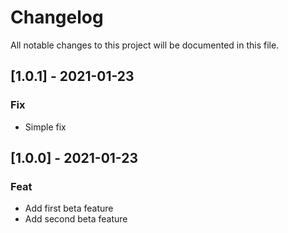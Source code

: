 # Changelog

All notable changes to this project will be documented in this file.

## [1.0.1] - 2021-01-23

### Fix

- Simple fix

## [1.0.0] - 2021-01-23

### Feat

- Add first beta feature
- Add second beta feature

<!-- generated by git-cliff -->
